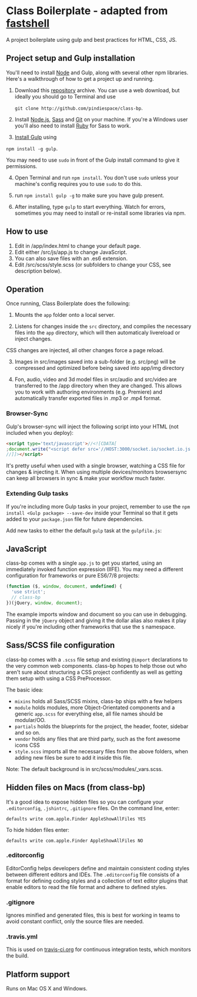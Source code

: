 # Class Boilerplate - adapted from [fastshell](https://HosseinKarami.github.io/fastshell)

A project boilerplate using gulp and best practices for HTML, CSS, JS.

## Project setup and Gulp installation
You'll need to install [Node](http://nodejs.org) and Gulp, along with several other npm libraries. Here's a walkthrough of 
how to get a project up and running.

1. Download this [repository](http://github.com/pindiespace/class-bp) archive. You can use a web download, but ideally you should go to Terminal and use 

   `git clone http://github.com/pindiespace/class-bp`.

2. Install [Node.js](http://nodejs.org/download), [Sass](http://sass-lang.com/tutorial.html) and [Git](http://git-scm.com) on your machine. If you're a Windows user you'll also need to install [Ruby](http://rubyinstaller.org/downloads) for Sass to work.

3. [Install Gulp](http://Gulpjs.com/) using

`npm install -g gulp`. 

You may need to use `sudo` in front of the Gulp install command to give it permissions.

4. Open Terminal and run `npm install`. You don't use `sudo` unless your machine's config requires you to use `sudo` to do this.

5. run `npm install gulp -g` to make sure you have gulp present.

6. After installing, type `gulp` to start everything. Watch for errors, sometimes you may need to install or re-install some libraries via npm.

## How to use
1. Edit in /app/index.html to change your default page.
2. Edit either /src/js/app.js to change JavaScript.
3. You can also save files with an .es6 extension.
3. Edit /src/scss/style.scss (or subfolders to change your CSS, see description below).

## Operation
Once running, Class Boilerplate does the following:

1. Mounts the `app` folder onto a local server.

2. Listens for changes inside the `src` directory, and compiles the necessary files into the `app` directory, which will then automaticaly livereload or inject changes. 

CSS changes are injected, all other changes force a page reload.

3. Images in src/images saved into a sub-folder (e.g. src/png) will be compressed and optimized before being saved into app/img directory

4. Fon, audio, video and 3d model files in src/audio and src/video are transferred to the /app directory when they are changed. This allows you to work with authoring environments (e.g. Premiere) and automatically transfer exported files in .mp3 or .mp4 format.

### Browser-Sync
Gulp's browser-sync will inject the following script into your HTML (not included when you deploy):

````html
<script type='text/javascript'>//<![CDATA[
;document.write("<script defer src='//HOST:3000/socket.io/socket.io.js'><\/script><script defer src='//HOST:3001/client/browser-sync-client.0.9.1.js'><\/script>".replace(/HOST/g, location.hostname));
//]]></script>
````

It's pretty useful when used with a single browser, watching a CSS file for changes & injecting it. When using multiple devices/monitors browsersync can keep all browsers in sync & make your workflow much faster.

### Extending Gulp tasks
If you're including more Gulp tasks in your project, remember to use the `npm install <Gulp package> --save-dev` inside your Terminal so that it gets added to your `package.json` file for future dependencies.

Add new tasks to either the default `gulp` task at the `gulpfile.js`:

## JavaScript
class-bp comes with a single `app.js` to get you started, using an immediately invoked function expression (IIFE). You may need a different configuration for frameworks or pure ES6/7/8 projects:

````js
(function ($, window, document, undefined) {
  'use strict';
  // class-bp
})(jQuery, window, document);
````

The example imports window and document so you can use in debugging. Passing in the `jQuery` object and giving it the dollar alias also makes it play nicely if you're including other frameworks that use the `$` namespace.

## Sass/SCSS file configuration
class-bp comes with a `.scss` file setup and existing `@import` declarations to the very common web components. class-bp hopes to help those out who aren't sure about structuring a CSS project confidently as well as getting them setup with using a CSS PreProcessor. 

The basic idea:

* `mixins` holds all Sass/SCSS mixins, class-bp ships with a few helpers
* `module` holds modules, more Object-Orientated components and a generic `app.scss` for everything else, all file names should be modular/OO.
* `partials` holds the blueprints for the project, the header, footer, sidebar and so on.
* `vendor` holds any files that are third party, such as the font awesome icons CSS
* `style.scss` imports all the necessary files from the above folders, when adding new files be sure to add it inside this file.

Note: The default background is in src/scss/modules/_vars.scss.

## Hidden files on Macs (from class-bp)

It's a good idea to expose hidden files so you can configure your `.editorconfig`, `.jshintrc`, `.gitignore` files. On the command line, enter:

````
defaults write com.apple.Finder AppleShowAllFiles YES
````

To hide hidden files enter:

````
defaults write com.apple.Finder AppleShowAllFiles NO
````

### .editorconfig
EditorConfig helps developers define and maintain consistent coding styles between different editors and IDEs. The `.editorconfig` file consists of a format for defining coding styles and a collection of text editor plugins that enable editors to read the file format and adhere to defined styles.

### .gitignore
Ignores minified and generated files, this is best for working in teams to avoid constant conflict, only the source files are needed.

### .travis.yml
This is used on [travis-ci.org](http://travis-ci.org) for continuous integration tests, which monitors the build.

## Platform support

Runs on Mac OS X and Windows.
